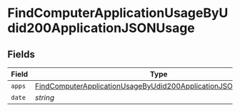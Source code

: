 # FindComputerApplicationUsageByUdid200ApplicationJSONUsage


## Fields

| Field                                                                                                                                                       | Type                                                                                                                                                        | Required                                                                                                                                                    | Description                                                                                                                                                 | Example                                                                                                                                                     |
| ----------------------------------------------------------------------------------------------------------------------------------------------------------- | ----------------------------------------------------------------------------------------------------------------------------------------------------------- | ----------------------------------------------------------------------------------------------------------------------------------------------------------- | ----------------------------------------------------------------------------------------------------------------------------------------------------------- | ----------------------------------------------------------------------------------------------------------------------------------------------------------- |
| `apps`                                                                                                                                                      | [FindComputerApplicationUsageByUdid200ApplicationJSONUsageApps](../../models/operations/findcomputerapplicationusagebyudid200applicationjsonusageapps.md)[] | :heavy_minus_sign:                                                                                                                                          | N/A                                                                                                                                                         |                                                                                                                                                             |
| `date`                                                                                                                                                      | *string*                                                                                                                                                    | :heavy_minus_sign:                                                                                                                                          | N/A                                                                                                                                                         | 2018/01/29                                                                                                                                                  |